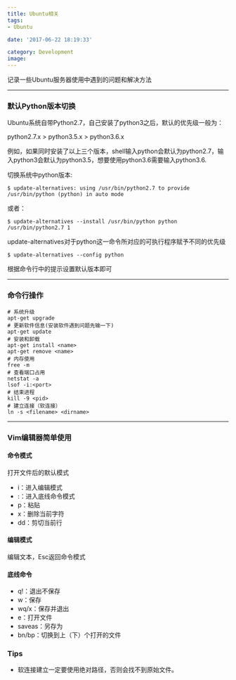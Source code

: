 ```yaml
---
title: Ubuntu相关
tags: 
- Ubuntu

date: '2017-06-22 18:19:33'

category: Development
image:
---
```



记录一些Ubuntu服务器使用中遇到的问题和解决方法

----
### 默认Python版本切换
Ubuntu系统自带Python2.7，自己安装了python3之后，默认的优先级一般为：

python2.7.x > python3.5.x > python3.6.x

例如，如果同时安装了以上三个版本，shell输入python会默认为python2.7，输入python3会默认为python3.5，想要使用python3.6需要输入python3.6.

切换系统中python版本:
```shell
$ update-alternatives: using /usr/bin/python2.7 to provide /usr/bin/python (python) in auto mode
```
或者：
```shell
$ update-alternatives --install /usr/bin/python python /usr/bin/python2.7 1
```
update-alternatives对于python这一命令所对应的可执行程序赋予不同的优先级
```shell
$ update-alternatives --config python
```
根据命令行中的提示设置默认版本即可

----
### 命令行操作
```shell
# 系统升级
apt-get upgrade
# 更新软件信息(安装软件遇到问题先输一下)
apt-get update
# 安装和卸载
apt-get install <name>
apt-get remove <name>
# 内存使用
free -m
# 查看端口占用
netstat -a
lsof -i:<port>
# 结束进程
kill -9 <pid>
# 建立连接（软连接）
ln -s <filename> <dirname>
```
----
### Vim编辑器简单使用

#### 命令模式
打开文件后的默认模式
- i：进入编辑模式
- :：进入底线命令模式
- p：粘贴
- x：删除当前字符
- dd：剪切当前行

#### 编辑模式
编辑文本，Esc返回命令模式

#### 底线命令
- q!：退出不保存
- w：保存
- wq/x：保存并退出
- e：打开文件
- saveas：另存为
- bn/bp：切换到上（下）个打开的文件

### Tips

- 软连接建立一定要使用绝对路径，否则会找不到原始文件。